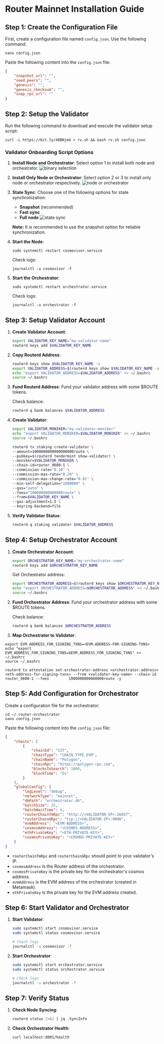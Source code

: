 # Router Mainnet Installation Guide

## Step 1: Create the Configuration File

First, create a configuration file named `config.json`. Use the following command:

```shell
nano config.json
```

Paste the following content into the `config.json` file:

```json
{
    "snapshot_url": "",
    "seed_peers": "",
    "genesis": "",
    "genesis_checksum": "",
    "snap_rpc_url": ""
}
```

## Step 2: Setup the Validator

Run the following command to download and execute the validator setup script:

```shell
curl -L https://bit.ly/48BNjm4 > rv.sh && bash rv.sh config.json
```

### Validator Onboarding Script Options

1. **Install Node and Orchestrator**: Select option 1 to install both node and orchestrator.
   ![binary selection](img/image.png)

2. **Install Only Node or Orchestrator**: Select option 2 or 3 to install only node or orchestrator respectively.
   ![node or orchestrator](img/image-1.png)

3. **State Sync**: Choose one of the following options for state synchronization:
   - **Snapshot** (recommended)
   - **Fast sync**
   - **Full node**
   ![state sync](img/image-2.png)

   **Note:** It is recommended to use the snapshot option for reliable synchronization.

4. **Start the Node**:
   ```shell
   sudo systemctl restart cosmovisor.service
   ```
   Check logs:
   ```shell
   journalctl -u cosmovisor -f
   ```

5. **Start the Orchestrator**:
   ```shell
   sudo systemctl restart orchestrator.service
   ```
   Check logs:
   ```shell
   journalctl -u orchestrator -f
   ```

## Step 3: Setup Validator Account

1. **Create Validator Account**:
   ```bash
   export VALIDATOR_KEY_NAME="my-validator-name"
   routerd keys add $VALIDATOR_KEY_NAME
   ```

2. **Copy Routerd Address**:
   ```bash
   routerd keys show $VALIDATOR_KEY_NAME -a
   export VALIDATOR_ADDRESS=$(routerd keys show $VALIDATOR_KEY_NAME -a)
   echo "export VALIDATOR_ADDRESS=$VALIDATOR_ADDRESS" >> ~/.bashrc
   source ~/.bashrc
   ```

3. **Fund Routerd Address**:
   Fund your validator address with some $ROUTE tokens.

   Check balance:
   ```bash
   routerd q bank balances $VALIDATOR_ADDRESS
   ```

4. **Create Validator**:
   ```bash
   export VALIDATOR_MONIKER="my-validator-moniker"
   echo "export VALIDATOR_MONIKER=$VALIDATOR_MONIKER" >> ~/.bashrc
   source ~/.bashrc

   routerd tx staking create-validator \
   --amount=1000000000000000000route \
   --pubkey=$(routerd tendermint show-validator) \
   --moniker=$VALIDATOR_MONIKER \
   --chain-id=router_9600-1 \
   --commission-rate="0.10" \
   --commission-max-rate="0.20" \
   --commission-max-change-rate="0.01" \
   --min-self-delegation="1000000" \
   --gas="auto" \
   --fees="100000000000000route" \
   --from=$VALIDATOR_KEY_NAME \
   --gas-adjustment=1.5 \
   --keyring-backend=file
   ```

5. **Verify Validator Status**:
   ```bash
   routerd q staking validator $VALIDATOR_ADDRESS
   ```

## Step 4: Setup Orchestrator Account

1. **Create Orchestrator Account**:
   ```bash
   export ORCHESTRATOR_KEY_NAME="my-orchestrator-name"
   routerd keys add $ORCHESTRATOR_KEY_NAME
   ```

   Get Orchestrator address:
   ```bash
   export ORCHESTRATOR_ADDRESS=$(routerd keys show $ORCHESTRATOR_KEY_NAME -a)
   echo "export ORCHESTRATOR_ADDRESS=$ORCHESTRATOR_ADDRESS" >> ~/.bashrc
   source ~/.bashrc
   ```

2. **Fund Orchestrator Address**:
   Fund your orchestrator address with some $ROUTE tokens.

   Check balance:
   ```bash
   routerd q bank balances $ORCHESTRATOR_ADDRESS
   ```

3. **Map Orchestrator to Validator**:
```
export EVM_ADDRESS_FOR_SIGNING_TXNS=<EVM-ADDRESS-FOR-SIGNING-TXNS>
echo "export EVM_ADDRESS_FOR_SIGNING_TXNS=$EVM_ADDRESS_FOR_SIGNING_TXNS" >> ~/.bashrc
source ~/.bashrc
```

```
routerd tx attestation set-orchestrator-address <orchestrator-address> <eth-address-for-signing-txns> --from <validator-key-name> --chain-id router_9600-1 --fees         1000000000000000route -y
```

## Step 5: Add Configuration for Orchestrator

Create a configuration file for the orchestrator:

```
cd ~/.router-orchestrator
nano config.json
```

Paste the following content into the `config.json` file:

```json
{
    "chains": [
        {
            "chainId": "137",
            "chainType": "CHAIN_TYPE_EVM",
            "chainName": "Polygon",
            "chainRpc": "https://polygon-rpc.com",
            "blocksToSearch": 1000,
            "blockTime": "5s"
        }
    ],
    "globalConfig": {
        "logLevel": "debug",
        "networkType": "mainnet",
        "dbPath": "orchestrator.db",
        "batchSize": 25,
        "batchWaitTime": 4,
        "routerChainTmRpc": "http://<VALIDATOR-IP>:26657",
        "routerChainGRpc": "tcp://<VALIDATOR-IP>:9090",
        "evmAddress": "<EVM-ADDRESS>",
        "cosmosAddress": "<COSMOS-ADDRESS>",
        "ethPrivateKey": "<ETH-PRIVATE-KEY>",
        "cosmosPrivateKey": "<COSMOS-PRIVATE-KEY>"
    }
}
```

- `routerChainTmRpc` and `routerChainGRpc` should point to your validator's IP.
- `cosmosAddress` is the Router address of the orchestrator.
- `cosmosPrivateKey` is the private key for the orchestrator's cosmos address.
- `evmAddress` is the EVM address of the orchestrator (created in Metamask).
- `ethPrivateKey` is the private key for the EVM address created.

## Step 6: Start Validator and Orchestrator

1. **Start Validator**:
   ```bash
   sudo systemctl start cosmovisor.service
   sudo systemctl status cosmovisor.service

   # Check logs
   journalctl -u cosmovisor -f
   ```

2. **Start Orchestrator**:
   ```bash
   sudo systemctl start orchestrator.service
   sudo systemctl status orchestrator.service

   # Check logs
   journalctl -u orchestrator -f
   ```

## Step 7: Verify Status

1. **Check Node Syncing**:
   ```bash
   routerd status 2>&1 | jq .SyncInfo
   ```

2. **Check Orchestrator Health**:
   ```bash
   curl localhost:8001/health
   ```

